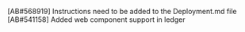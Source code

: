 [AB#568919] Instructions need to be added to the Deployment.md file
[AB#541158] Added web component support in ledger
